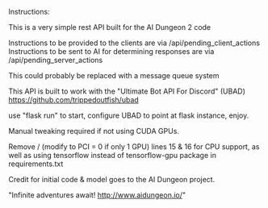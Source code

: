 Instructions:

This is a very simple rest API built for the AI Dungeon 2 code

Instructions to be provided to the clients are via /api/pending_client_actions
Instructions to be sent to AI for determining responses are via /api/pending_server_actions

This could probably be replaced with a message queue system

This API is built to work with the "Ultimate Bot API For Discord" (UBAD) https://github.com/trippedoutfish/ubad

use "flask run" to start, configure UBAD to point at flask instance, enjoy.

Manual tweaking required if not using CUDA GPUs.

Remove / (modify to PCI = 0 if only 1 GPU) lines 15 & 16 for CPU support, as well as using tensorflow instead of tensorflow-gpu package in requirements.txt


Credit for initial code & model goes to the AI Dungeon project. 

"Infinite adventures await! http://www.aidungeon.io/"
